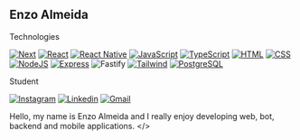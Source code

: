 ## Enzo Almeida 

Technologies

[![Next](https://img.shields.io/badge/next.js-000000?style=for-the-badge&logo=nextdotjs&logoColor=white)]() [![React](https://img.shields.io/badge/React-000000?style=for-the-badge&logo=react&logoColor=white)]() [![React Native](https://img.shields.io/badge/react_native-000000.svg?style=for-the-badge&logo=react&logoColor=white)]() [![JavaScript](https://img.shields.io/badge/JavaScript-000000?style=for-the-badge&logo=javascript&logoColor=white)]() [![TypeScript](https://img.shields.io/badge/TypeScript-000000?style=for-the-badge&logo=typescript&logoColor=white)]() [![HTML](https://img.shields.io/badge/HTML5-000000?style=for-the-badge&logo=html5&logoColor=white)]() [![CSS](https://img.shields.io/badge/CSS3-000000?style=for-the-badge&logo=css3&logoColor=white)]() [![NodeJS](https://img.shields.io/badge/Node.js-000000?style=for-the-badge&logo=node.js&logoColor=white)]() [![Express](https://img.shields.io/badge/Express.js-000000?style=for-the-badge)]() ![Fastify](https://img.shields.io/badge/fastify-%23000000.svg?style=for-the-badge&logo=fastify&logoColor=white) [![Tailwind](https://img.shields.io/badge/Tailwind_CSS-000000?style=for-the-badge&logo=tailwind-css&logoColor=white)]() [![PostgreSQL](https://img.shields.io/badge/PostgreSQL-000000?style=for-the-badge&logo=postgresql&logoColor=white)]()

Student

[![Instagram](https://img.shields.io/badge/@enzowxl-000000?style=flat-square&logo=instagram&logoColor=white)](https://www.instagram.com/enzowxl/) [![Linkedin](https://img.shields.io/badge/Enzo%20Almeida-000000?style=flat-square&logo=linkedin&logoColor=white)](https://www.linkedin.com/in/enzo-a-4b685a222) [![Gmail](https://img.shields.io/badge/enzoalmeida34@gmail.com-000000?style=flat-square&logo=gmail&logoColor=white)](mailto:enzoalmeida34@gmail.com)

Hello, my name is Enzo Almeida and I really enjoy developing web, bot, backend and mobile applications. </>
